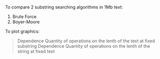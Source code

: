 To compare 2 substring searching algorithms in 1Mb text:

1) Brute Force
2) Boyer-Moore


To plot graphics:

> Dependence Quantity of operations on the lenth of the text at fixed substring
> Dependence Quantity of operations on the lenth of the string at fixed text

